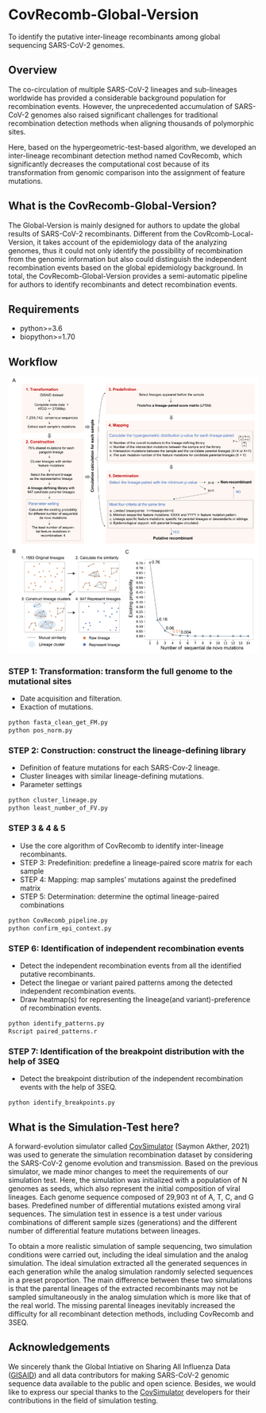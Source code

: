 <!--
 * @Author: Sonia-Ljy lijysunny@sina.com
 * @Date: 2022-07-07 14:45:55
 * @LastEditors: Sonia-Ljy lijysunny@sina.com
 * @LastEditTime: 2022-07-12 15:23:54
 * @FilePath: /CovRecomb-Global-Version/README.md
 * @Description: 这是默认设置,请设置`customMade`, 打开koroFileHeader查看配置 进行设置: https://github.com/OBKoro1/koro1FileHeader/wiki/%E9%85%8D%E7%BD%AE
-->
# CovRecomb-Global-Version
To identify the putative inter-lineage recombinants among global sequencing SARS-CoV-2 genomes.


## Overview
The co-circulation of multiple SARS-CoV-2 lineages and sub-lineages worldwide has provided a considerable background population for recombination events. However, the unprecedented accumulation of SARS-CoV-2 genomes also raised significant challenges for traditional recombination detection methods when aligning thousands of polymorphic sites.

Here, based on the hypergeometric-test-based algorithm, we developed an inter-lineage recombinant detection method named CovRecomb, which significantly decreases the computational cost because of its transformation from genomic comparison into the assignment of feature mutations.


## What is the CovRecomb-Global-Version?
The Global-Version is mainly designed for authors to update the global results of SARS-CoV-2 recombinants. Different from the CovRcomb-Local-Version, it takes account of the epidemiology data of the analyzing genomes, thus it could not only identify the possibility of recombination from the genomic information but also could distinguish the independent recombination events based on the global epidemiology background. In total, the CovRecomb-Global-Version provides a semi-automatic pipeline for authors to identify recombinants and detect recombination events.


## Requirements
  - python>=3.6
  - biopython>=1.70


## Workflow
<img src="img/workflow.png"/>

### STEP 1: Transformation: transform the full genome to the mutational sites
- Date acquisition and filteration. 
- Exaction of mutations.
```
python fasta_clean_get_FM.py
python pos_norm.py
```

### STEP 2: Construction: construct the lineage-defining library
- Definition of feature mutations for each SARS-Cov-2 lineage.
- Cluster lineages with similar lineage-defining mutations.
- Parameter settings
```
python cluster_lineage.py
python least_number_of_FV.py
```

### STEP 3 & 4 & 5 
- Use the core algorithm of CovRecomb to identify inter-lineage recombinants.
- STEP 3: Predefinition: predefine a lineage-paired score matrix for each sample
- STEP 4: Mapping: map samples’ mutations against the predefined matrix
- STEP 5: Determination: determine the optimal lineage-paired combinations
```
python CovRecomb_pipeline.py
python confirm_epi_context.py
```

### STEP 6: Identification of independent recombination events
- Detect the independent recombination events from all the identified putative recombinants.
- Detect the linegae or variant paired patterns among the detected independent recombination events.
- Draw heatmap(s) for representing the lineage(and variant)-preference of recombination events.
```
python identify_patterns.py
Rscript paired_patterns.r
```

### STEP 7: Identification of the breakpoint distribution with the help of 3SEQ
- Detect the breakpoint distribution of the independent recombination events with the help of 3SEQ.

```
python identify_breakpoints.py 
```


## What is the Simulation-Test here?
A forward-evolution simulator called [CovSimulator](https://github.com/weigangq/cov-db/blob/master/scripts/CovSimulator.py) (Saymon Akther, 2021) was used to generate the simulation recombination dataset by considering the SARS-CoV-2 genome evolution and transmission. Based on the previous simulator, we made minor changes to meet the requirements of our simulation test. Here, the simulation was initialized with a population of N genomes as seeds, which also represent the initial composition of viral lineages. Each genome sequence composed of 29,903 nt of A, T, C, and G bases. Predefined number of differential mutations existed among viral sequences. The simulation test in essence is a test under various combinations of different sample sizes (generations) and the different number of differential feature mutations between lineages.

To obtain a more realistic simulation of sample sequencing, two simulation conditions were carried out, including the ideal simulation and the analog simulation. The ideal simulation extracted all the generated sequences in each generation while the analog simulation randomly selected sequences in a preset proportion. The main difference between these two simulations is that the parental lineages of the extracted recombinants may not be sampled simultaneously in the analog simulation which is more like that of the real world. The missing parental lineages inevitably increased the difficulty for all recombinant detection methods, including CovRecomb and 3SEQ.


## Acknowledgements
We sincerely thank the Global Intiative on Sharing All Influenza Data ([GISAID](https://www.gisaid.org/)) and all data contributors for making SARS-CoV-2 genomic sequence data available to the public and open science. Besides, we would like to express our special thanks to the [CovSimulator](https://github.com/weigangq/cov-db/blob/master/scripts/CovSimulator.py) developers for their contributions in the field of simulation testing.